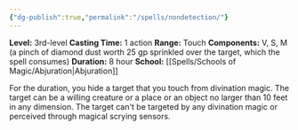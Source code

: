 ```yaml
---
{"dg-publish":true,"permalink":"/spells/nondetection/"}
---
```


**Level:** 3rd-level
**Casting Time:** 1 action
**Range:** Touch
**Components:** V, S, M (a pinch of diamond dust worth 25 gp sprinkled over the target, which the spell consumes)
**Duration:** 8 hour
**School:** [[Spells/Schools of Magic/Abjuration\|Abjuration]]

For the duration, you hide a target that you touch from divination magic. The target can be a willing creature or a place or an object no larger than 10 feet in any dimension. The target can't be targeted by any divination magic or perceived through magical scrying sensors.